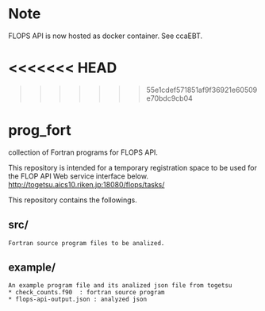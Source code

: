 # Note
FLOPS API is now hosted as docker container.
See ccaEBT.

<<<<<<< HEAD
=======

>>>>>>> 55e1cdef571851af9f36921e60509e70bdc9cb04
# prog_fort
collection of Fortran programs for FLOPS API.

This repository is intended for a temporary registration space
to be used for the FLOP API Web service interface below.
	http://togetsu.aics10.riken.jp:18080/flops/tasks/

This repository contains the followings.
## src/
	Fortran source program files to be analized.
## example/
	An example program file and its analized json file from togetsu
	* check_counts.f90	: fortran source program
	* flops-api-output.json	: analyzed json
